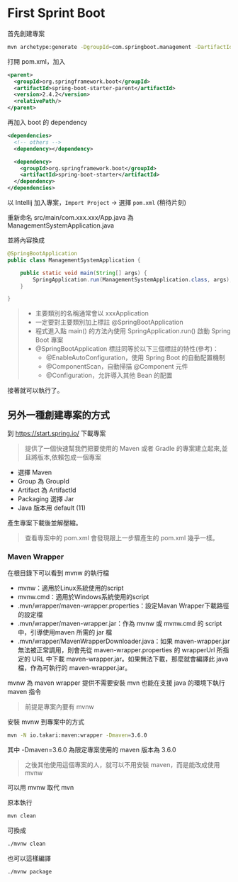 # First Sprint Boot

首先創建專案

```sh
mvn archetype:generate -DgroupId=com.springboot.management -DartifactId=management-system  -DarchetypeArtifactId=maven-archetype-quickstart -DarchetypeVersion=1.4 -DinteractiveMode=false
```

打開 pom.xml，加入

```xml
<parent>
  <groupId>org.springframework.boot</groupId>
  <artifactId>spring-boot-starter-parent</artifactId>
  <version>2.4.2</version>
  <relativePath/>
</parent>
```

再加入 boot 的 dependency

```xml
<dependencies>
  <!-- others -->
  <dependency></dependency>

  <dependency>
    <groupId>org.springframework.boot</groupId>
    <artifactId>spring-boot-starter</artifactId>
  </dependency>
</dependencies>
```

以 Intellij 加入專案，`Import Project` -> 選擇 `pom.xml` (稍待片刻)

重新命名 src/main/com.xxx.xxx/App.java 為 ManagementSystemApplication.java

並將內容換成

```java
@SpringBootApplication
public class ManagementSystemApplication {

	public static void main(String[] args) {
		SpringApplication.run(ManagementSystemApplication.class, args);
	}

}
```

> * 主要類別的名稱通常會以 xxxApplication
> * 一定要對主要類別加上標註 @SpringBootApplication
> * 程式進入點 main() 的方法內使用 SpringApplication.run() 啟動 Spring Boot 專案
> * @SpringBootApplication 標註同等於以下三個標註的特性(參考)：
>   * @EnableAutoConfiguration，使用 Spring Boot 的自動配置機制
>   * @ComponentScan，自動掃描 @Component 元件
>   * @Configuration，允許導入其他 Bean 的配置

接著就可以執行了。

## 另外一種創建專案的方式

到 https://start.spring.io/ 下載專案

> 提供了一個快速幫我們把要使用的 Maven 或者 Gradle 的專案建立起來,並且將版本,依賴包成一個專案

* 選擇 Maven
* Group 為 GroupId
* Artifact 為 ArtifactId
* Packaging 選擇 Jar
* Java 版本用 default (11)

產生專案下載後並解壓縮。
> 查看專案中的 pom.xml 會發現跟上一步驟產生的 pom.xml 幾乎一樣。

### Maven Wrapper

在根目錄下可以看到 mvnw 的執行檔

* mvnw：適用於Linux系統使用的script
* mvnw.cmd：適用於Windows系統使用的script 
* .mvn/wrapper/maven-wrapper.properties：設定Mavan Wrapper下載路徑的設定檔
* .mvn/wrapper/maven-wrapper.jar：作為 mvnw 或 mvnw.cmd 的 script 中，引導使用maven 所需的 jar 檔
* .mvn/wrapper/MavenWrapperDownloader.java：如果 maven-wrapper.jar 無法被正常調用，則會先從 maven-wrapper.properties 的 wrapperUrl 所指定的 URL 中下載 maven-wrapper.jar。如果無法下載，那麼就會編譯此 java 檔，作為可執行的 maven-wrapper.jar。

mvnw 為 maven wrapper 提供不需要安裝 mvn 也能在支援 java 的環境下執行 maven 指令
> 前提是專案內要有 mvnw

安裝 mvnw 到專案中的方式

```sh
mvn -N io.takari:maven:wrapper -Dmaven=3.6.0
```

其中 -Dmaven=3.6.0 為限定專案使用的 maven 版本為 3.6.0

> 之後其他使用這個專案的人，就可以不用安裝 maven，而是能改成使用 mvnw

可以用 mvnw 取代 mvn

原本執行 

```sh
mvn clean
```

可換成

```sh
./mvnw clean
```

也可以這樣編譯

```sh
./mvnw package
```

